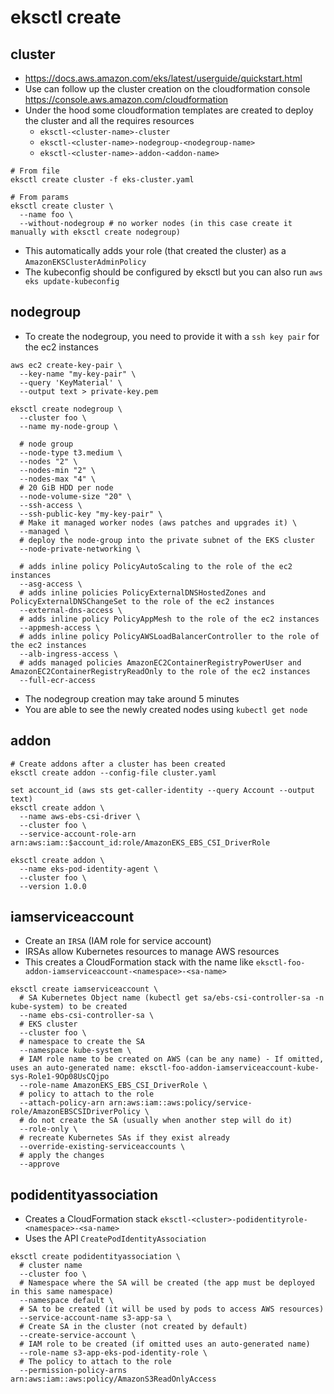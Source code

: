 # eksctl create

## cluster

- <https://docs.aws.amazon.com/eks/latest/userguide/quickstart.html>
- Use can follow up the cluster creation on the cloudformation console <https://console.aws.amazon.com/cloudformation>
- Under the hood some cloudformation templates are created to deploy the cluster and all the requires resources
  - `eksctl-<cluster-name>-cluster`
  - `eksctl-<cluster-name>-nodegroup-<nodegroup-name>`
  - `eksctl-<cluster-name>-addon-<addon-name>`

```shell
# From file
eksctl create cluster -f eks-cluster.yaml

# From params
eksctl create cluster \
  --name foo \
  --without-nodegroup # no worker nodes (in this case create it manually with eksctl create nodegroup)
```

- This automatically adds your role (that created the cluster) as a `AmazonEKSClusterAdminPolicy`
- The kubeconfig should be configured by eksctl but you can also run `aws eks update-kubeconfig`

## nodegroup

- To create the nodegroup, you need to provide it with a `ssh key pair` for the ec2 instances

```shell
aws ec2 create-key-pair \
  --key-name "my-key-pair" \
  --query 'KeyMaterial' \
  --output text > private-key.pem
```

```shell
eksctl create nodegroup \
  --cluster foo \
  --name my-node-group \

  # node group
  --node-type t3.medium \
  --nodes "2" \
  --nodes-min "2" \
  --nodes-max "4" \
  # 20 GiB HDD per node
  --node-volume-size "20" \
  --ssh-access \
  --ssh-public-key "my-key-pair" \
  # Make it managed worker nodes (aws patches and upgrades it) \
  --managed \
  # deploy the node-group into the private subnet of the EKS cluster
  --node-private-networking \

  # adds inline policy PolicyAutoScaling to the role of the ec2 instances
  --asg-access \
  # adds inline policies PolicyExternalDNSHostedZones and PolicyExternalDNSChangeSet to the role of the ec2 instances
  --external-dns-access \
  # adds inline policy PolicyAppMesh to the role of the ec2 instances
  --appmesh-access \
  # adds inline policy PolicyAWSLoadBalancerController to the role of the ec2 instances
  --alb-ingress-access \
  # adds managed policies AmazonEC2ContainerRegistryPowerUser and AmazonEC2ContainerRegistryReadOnly to the role of the ec2 instances
  --full-ecr-access
```

- The nodegroup creation may take around 5 minutes
- You are able to see the newly created nodes using `kubectl get node`

## addon

```shell
# Create addons after a cluster has been created
eksctl create addon --config-file cluster.yaml
```

```shell
set account_id (aws sts get-caller-identity --query Account --output text)
eksctl create addon \
  --name aws-ebs-csi-driver \
  --cluster foo \
  --service-account-role-arn arn:aws:iam::$account_id:role/AmazonEKS_EBS_CSI_DriverRole

eksctl create addon \
  --name eks-pod-identity-agent \
  --cluster foo \
  --version 1.0.0
```

## iamserviceaccount

- Create an `IRSA` (IAM role for service account)
- IRSAs allow Kubernetes resources to manage AWS resources
- This creates a CloudFormation stack with the name like `eksctl-foo-addon-iamserviceaccount-<namespace>-<sa-name>`

```shell
eksctl create iamserviceaccount \
  # SA Kubernetes Object name (kubectl get sa/ebs-csi-controller-sa -n kube-system) to be created
  --name ebs-csi-controller-sa \
  # EKS cluster
  --cluster foo \
  # namespace to create the SA
  --namespace kube-system \
  # IAM role name to be created on AWS (can be any name) - If omitted, uses an auto-generated name: eksctl-foo-addon-iamserviceaccount-kube-sys-Role1-9Op08UsCQjpo
  --role-name AmazonEKS_EBS_CSI_DriverRole \
  # policy to attach to the role
  --attach-policy-arn arn:aws:iam::aws:policy/service-role/AmazonEBSCSIDriverPolicy \
  # do not create the SA (usually when another step will do it)
  --role-only \
  # recreate Kubernetes SAs if they exist already
  --override-existing-serviceaccounts \
  # apply the changes
  --approve
```

## podidentityassociation

- Creates a CloudFormation stack `eksctl-<cluster>-podidentityrole-<namespace>-<sa-name>`
- Uses the API `CreatePodIdentityAssociation`

```shell
eksctl create podidentityassociation \
  # cluster name
  --cluster foo \
  # Namespace where the SA will be created (the app must be deployed in this same namespace)
  --namespace default \
  # SA to be created (it will be used by pods to access AWS resources)
  --service-account-name s3-app-sa \
  # Create SA in the cluster (not created by default)
  --create-service-account \
  # IAM role to be created (if omitted uses an auto-generated name)
  --role-name s3-app-eks-pod-identity-role \
  # The policy to attach to the role
  --permission-policy-arns arn:aws:iam::aws:policy/AmazonS3ReadOnlyAccess
```
